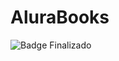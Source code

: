 # AluraBooks


![Badge Finalizado](http://img.shields.io/static/v1?label=STATUS&message=FINALIZADO&color=BLUE&style=for-the-badge)
